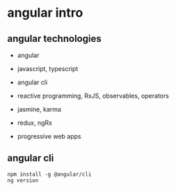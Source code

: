 # angular intro

## angular technologies

- angular
- javascript, typescript
- angular cli
- reactive programming, RxJS, observables, operators
- jasmine, karma
- redux, ngRx

- progressive web apps

## angular cli

```shell
npm install -g @angular/cli
ng version
```
